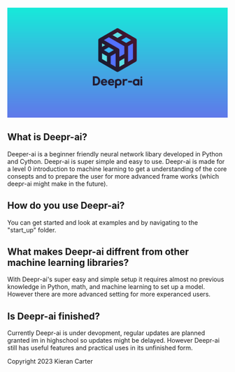 ![](images/read_me-header.png)
## What is Deepr-ai?
Deeper-ai is a beginner friendly neural network libary developed in Python and Cython. Deepr-ai is super simple and easy to use. Deepr-ai is made for a level 0 introduction to machine learning to get a understanding of the core consepts and to prepare the user for more advanced frame works (which deepr-ai might make in the future).
## How do you use Deepr-ai?
You can get started and look at examples and by navigating to the "start_up" folder.
## What makes Deepr-ai diffrent from other machine learning libraries?
With Deepr-ai's super easy and simple setup it requires almost no previous knowledge in Python, math, and machine learning to set up a model. However there are more advanced setting for more experanced users.
## Is Deepr-ai finished?
Currently Deepr-ai is under devopment, regular updates are planned granted im in highschool so updates might be delayed. However Deepr-ai still has useful features and practical uses in its unfinished form. 

Copyright 2023 Kieran Carter
